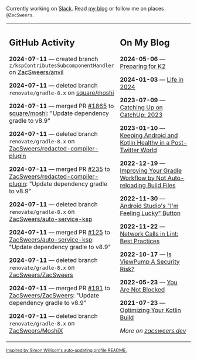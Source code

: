 Currently working on [Slack](https://slack.com/). Read [my blog](https://zacsweers.dev/) or follow me on places `@ZacSweers`.

<table><tr><td valign="top" width="60%">

## GitHub Activity
<!-- githubActivity starts -->
**2024-07-11** — created branch `z/kspContributesSubcomponentHandler` on [ZacSweers/anvil](https://github.com/ZacSweers/anvil)

**2024-07-11** — deleted branch `renovate/gradle-8.x` on [square/moshi](https://github.com/square/moshi)

**2024-07-11** — merged PR [#1865](https://github.com/square/moshi/pull/1865) to [square/moshi](https://github.com/square/moshi): "Update dependency gradle to v8.9"

**2024-07-11** — deleted branch `renovate/gradle-8.x` on [ZacSweers/redacted-compiler-plugin](https://github.com/ZacSweers/redacted-compiler-plugin)

**2024-07-11** — merged PR [#235](https://github.com/ZacSweers/redacted-compiler-plugin/pull/235) to [ZacSweers/redacted-compiler-plugin](https://github.com/ZacSweers/redacted-compiler-plugin): "Update dependency gradle to v8.9"

**2024-07-11** — deleted branch `renovate/gradle-8.x` on [ZacSweers/auto-service-ksp](https://github.com/ZacSweers/auto-service-ksp)

**2024-07-11** — merged PR [#125](https://github.com/ZacSweers/auto-service-ksp/pull/125) to [ZacSweers/auto-service-ksp](https://github.com/ZacSweers/auto-service-ksp): "Update dependency gradle to v8.9"

**2024-07-11** — deleted branch `renovate/gradle-8.x` on [ZacSweers/ZacSweers](https://github.com/ZacSweers/ZacSweers)

**2024-07-11** — merged PR [#191](https://github.com/ZacSweers/ZacSweers/pull/191) to [ZacSweers/ZacSweers](https://github.com/ZacSweers/ZacSweers): "Update dependency gradle to v8.9"

**2024-07-11** — deleted branch `renovate/gradle-8.x` on [ZacSweers/MoshiX](https://github.com/ZacSweers/MoshiX)
<!-- githubActivity ends -->
</td><td valign="top" width="40%">

## On My Blog
<!-- blog starts -->
**2024-05-06** — [Preparing for K2](https://www.zacsweers.dev/preparing-for-k2/)

**2024-01-03** — [Life in 2024](https://www.zacsweers.dev/life-in-2024/)

**2023-07-09** — [Catching Up on CatchUp: 2023](https://www.zacsweers.dev/catching-up-on-catchup-2023/)

**2023-01-10** — [Keeping Android and Kotlin Healthy in a Post-Twitter World](https://www.zacsweers.dev/keeping-android-healthy/)

**2022-12-19** — [Improving Your Gradle Workflow by Not Auto-reloading Build Files](https://www.zacsweers.dev/improving-your-workflow-by-not-auto-reloading-build-files/)

**2022-11-30** — [Android Studio's "I'm Feeling Lucky" Button](https://www.zacsweers.dev/android-studios-im-feeling-lucky-button/)

**2022-11-22** — [Network Calls in Lint: Best Practices](https://www.zacsweers.dev/network-calls-in-lint-best-practices/)

**2022-10-17** — [Is ViewPump A Security Risk?](https://www.zacsweers.dev/is-viewpump-a-security-risk/)

**2022-05-23** — [You Are Not Blocked](https://www.zacsweers.dev/you-are-not-blocked/)

**2021-07-23** — [Optimizing Your Kotlin Build](https://www.zacsweers.dev/optimizing-your-kotlin-build/)
<!-- blog ends -->
_More on [zacsweers.dev](https://zacsweers.dev/)_
</td></tr></table>

<sub><a href="https://simonwillison.net/2020/Jul/10/self-updating-profile-readme/">Inspired by Simon Willison's auto-updating profile README.</a></sub>